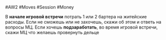 #AW2  #Moves #Session #Money 

В **начале игровой встречи** потрать 1 или 2 бартера на житейские расходы. Если не сможешь или не захочешь, скажи об этом и ответь на вопросы МЦ. Если хочешь **подзаработать**, во время игровой встречи, скажи МЦ что желаешь провернуть дельце